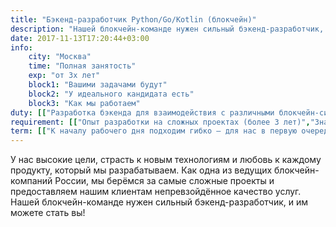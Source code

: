 ```yaml
---
title: "Бэкенд-разработчик Python/Go/Kotlin (блокчейн)"
description: "Нашей блокчейн-команде нужен сильный бэкенд-разработчик, и им можете стать вы!"
date: 2017-11-13T17:20:44+03:00
info:
    city: "Москва"
    time: "Полная занятость"
    exp: "от 3х лет"
    block1: "Вашими задачами будут"
    block2: "У идеального кандидата есть"
    block3: "Как мы работаем"
duty: [["Разработка бэкенда для взаимодействия с различными блокчейн-системами (Corda, Fabric, Ethereum, «Мастерчейн»)","Написание смарт-контрактов"]]
requirement: [["Опыт разработки на сложных проектах (более 3 лет)","Знание Python/Go/Kotlin (можно любого из языков)"],["Понимание принципов работы криптографии, опыт работы с криптографическими примитивами","Самое главное — желание пробовать что-то новое в технологиях"]]
term: [["К началу рабочего дня подходим гибко — для нас в первую очередь важен результат","Можем работать удалённо из дома, когда в офисе нет встреч"],["У нас уютный офис в пешей доступности от метро «Павелецкая», с чаем, кофе, печеньками","Официальное оформление, «белая» зарплата, ДМС со стоматологией и др"],["Ноутбук / рабочая станция, удобная для работы каждого сотрудника",""]]
---
```


У нас высокие цели, страсть к новым технологиям и любовь к каждому продукту, который мы разрабатываем. Как одна из ведущих блокчейн-компаний России, мы берёмся за самые сложные проекты и предоставляем нашим клиентам непревзойдённое качество услуг. Нашей блокчейн-команде нужен сильный бэкенд-разработчик, и им можете стать вы!
